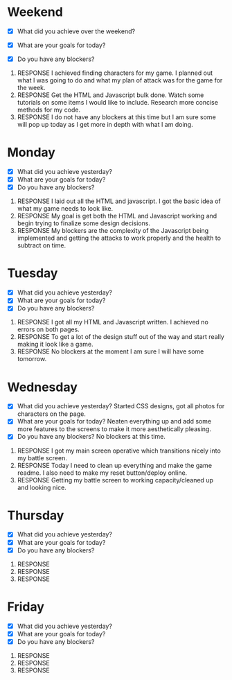 # Weekend
- [x] What did you achieve over the weekend?

- [x] What are your goals for today?

- [x] Do you have any blockers?

1. RESPONSE
I achieved finding characters for my game. I planned out what I was going to do and what my plan of attack was for the game for the week.
2. RESPONSE
Get the HTML and Javascript bulk done. Watch some tutorials on some items I would like to include. Research more concise methods for my code.
3. RESPONSE
I do not have any blockers at this time but I am sure some will pop up today as I get more in depth with what I am doing.
# Monday
- [x] What did you achieve yesterday?
- [x] What are your goals for today?
- [x] Do you have any blockers?
1. RESPONSE
I laid out all the HTML and javascript. I got the basic idea of what my game needs to look like. 
2. RESPONSE
My goal is get both the HTML and Javascript working and begin trying to finalize some design decisions.
3. RESPONSE
My blockers are the complexity of the Javascript being implemented and getting the attacks to work properly and the health to subtract on time.

# Tuesday
- [x] What did you achieve yesterday?
- [x] What are your goals for today?
- [x] Do you have any blockers?
1. RESPONSE
I got all my HTML and Javascript written. I achieved no errors on both pages.
2. RESPONSE
To get a lot of the design stuff out of the way and start really making it look like a game.
3. RESPONSE
No blockers at the moment I am sure I will have some tomorrow.

# Wednesday
- [x] What did you achieve yesterday?
Started CSS designs, got all photos for characters on the page.
- [x] What are your goals for today?
Neaten everything up and add some more features to the screens to make it more aesthetically pleasing. 
- [x] Do you have any blockers?
No blockers at this time.
1. RESPONSE
I got my main screen operative which transitions nicely into my battle screen.
2. RESPONSE
Today I need to clean up everything and make the game readme. I also need to make my reset button/deploy online.
3. RESPONSE
Getting my battle screen to working capacity/cleaned up and looking nice.

# Thursday
- [x] What did you achieve yesterday?
- [x] What are your goals for today?
- [x] Do you have any blockers?
1. RESPONSE
2. RESPONSE
3. RESPONSE

# Friday
- [x] What did you achieve yesterday?
- [x] What are your goals for today?
- [x] Do you have any blockers?
1. RESPONSE
2. RESPONSE
3. RESPONSE

